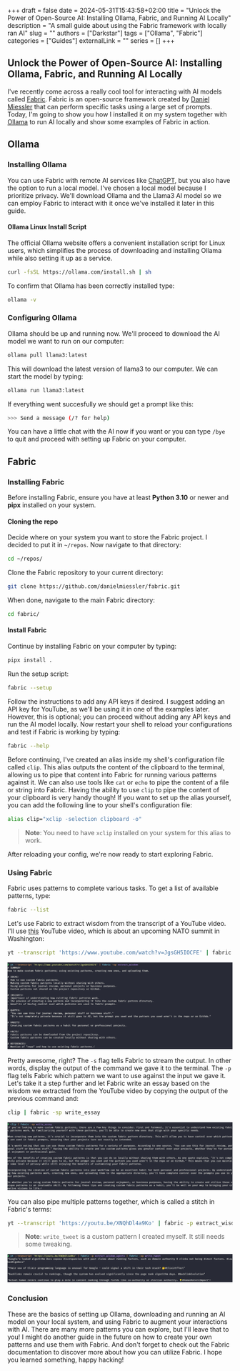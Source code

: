 +++ 
draft = false
date = 2024-05-31T15:43:58+02:00
title = "Unlock the Power of Open-Source AI: Installing Ollama, Fabric, and Running AI Locally"
description = "A small guide about using the Fabric framework with locally ran AI"
slug = ""
authors = ["Darkstar"]
tags = ["Ollama", "Fabric"]
categories = ["Guides"]
externalLink = ""
series = []
+++

## Unlock the Power of Open-Source AI: Installing Ollama, Fabric, and Running AI Locally

I've recently come across a really cool tool for interacting with AI models called [Fabric](https://github.com/danielmiessler/fabric). Fabric is an open-source framework created by [Daniel Miessler](https://github.com/danielmiessler/) that can perform specific tasks using a large set of prompts. Today, I'm going to show you how I installed it on my system together with [Ollama](https://ollama.com/) to run AI locally and show some examples of Fabric in action.

## Ollama

### Installing Ollama

You can use Fabric with remote AI services like [ChatGPT](https://chatgpt.com/), but you also have the option to run a local model. I've chosen a local model because I prioritize privacy. We'll download Ollama and the Llama3 AI model so we can employ Fabric to interact with it once we've installed it later in this guide.

#### Ollama Linux Install Script

The official Ollama website offers a convenient installation script for Linux users, which simplifies the process of downloading and installing Ollama while also setting it up as a service.

```bash
curl -fsSL https://ollama.com/install.sh | sh
```

To confirm that Ollama has been correctly installed type:

```bash
ollama -v
```

### Configuring Ollama

Ollama should be up and running now. We'll proceed to download the AI model we want to run on our computer:

```bash
ollama pull llama3:latest
```

This will download the latest version of llama3 to our computer. We can start the model by typing:

```bash
ollama run llama3:latest
```

If everything went succesfully we should get a prompt like this:

```bash
>>> Send a message (/? for help)
```

You can have a little chat with the AI now if you want or you can type ```/bye``` to quit and proceed with setting up Fabric on your computer.

## Fabric

### Installing Fabric

Before installing Fabric, ensure you have at least **Python 3.10** or newer and **pipx** installed on your system.

#### Cloning the repo

Decide where on your system you want to store the Fabric project. I decided to put it in `~/repos`. Now navigate to that directory:

```bash
cd ~/repos/
```

Clone the Fabric repository to your current directory:

```bash
git clone https://github.com/danielmiessler/fabric.git
```

When done, navigate to the main Fabric directory:

```bash
cd fabric/
```

#### Install Fabric

Continue by installing Fabric on your computer by typing:

```bash
pipx install .
```

Run the setup script:

```bash
fabric --setup
```

Follow the instructions to add any API keys if desired. I suggest adding an API key for YouTube, as we'll be using it in one of the examples later. However, this is optional; you can proceed without adding any API keys and run the AI model locally. Now restart your shell to reload your configurations and test if Fabric is working by typing:

```bash
fabric --help
```

Before continuing, I've created an alias inside my shell's configuration file called `clip`. This alias outputs the content of the clipboard to the terminal, allowing us to pipe that content into Fabric for running various patterns against it. We can also use tools like `cat` or `echo` to pipe the content of a file or string into Fabric. Having the ability to use `clip` to pipe the content of your clipboard is very handy though! If you want to set up the alias yourself, you can add the following line to your shell's configuration file:

```bash
alias clip="xclip -selection clipboard -o"
```

> **Note**: You need to have `xclip` installed on your system for this alias to work.

After reloading your config, we're now ready to start exploring Fabric.

### Using Fabric

Fabric uses patterns to complete various tasks.
To get a list of available patterns, type:

```bash
fabric --list
```

Let's use Fabric to extract wisdom from the transcript of a YouTube video. I'll use [this](https://youtu.be/HRAAzG_yDNY) YouTube video, which is about an upcoming NATO summit in Washington:

```bash
yt --transcript 'https://www.youtube.com/watch?v=JgsGH5IOCFE' | fabric -sp extract_wisdom
```

![Example of how Fabric is used to extract wisdom from a YouTube video transcript.](/static/images/fabric_guide/extract_wisdom.png)

Pretty awesome, right? The ```-s``` flag tells Fabric to stream the output. In other words, display the output of the command we gave it to the terminal. The ```-p``` flag tells Fabric which pattern we want to use against the input we gave it. Let's take it a step further and let Fabric write an essay based on the wisdom we extracted from the YouTube video by copying the output of the previous command and:

```bash
clip | fabric -sp write_essay
```

![Example of Fabric writing an essay about the wisdom we extracted from a YouTube video transcript](/static/images/fabric_guide/write_essay.png)

You can also pipe multiple patterns together, which is called a stitch in Fabric's terms:

```bash
yt --transcript 'https://youtu.be/XNQhDl4a9Ko' | fabric -p extract_wisdom_agents | fabric -sp write_tweet
```

> **Note**: `write_tweet` is a custom pattern I created myself. It still needs some tweaking.

![Example of stitching various Fabric patterns together](/static/images/fabric_guide/stitching.png)

### Conclusion

These are the basics of setting up Ollama, downloading and running an AI model on your local system, and using Fabric to augment your interactions with AI. There are many more patterns you can explore, but I'll leave that to you! I might do another guide in the future on how to create your own patterns and use them with Fabric. And don't forget to check out the Fabric documentation to discover more about how you can utilize Fabric. I hope you learned something, happy hacking!
